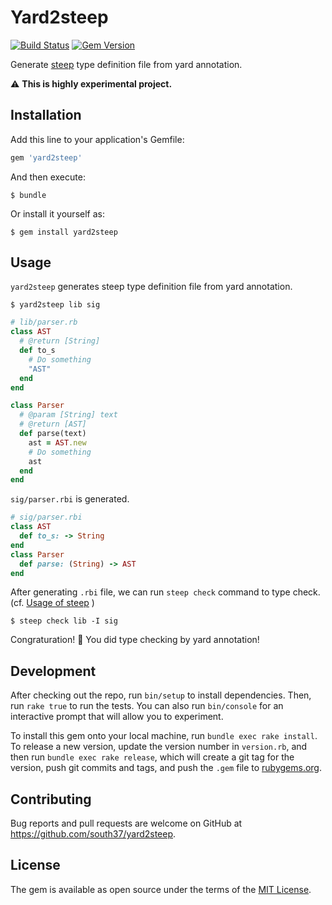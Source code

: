 # Yard2steep

[![Build Status](https://travis-ci.org/south37/yard2steep.svg?branch=master)](https://travis-ci.org/south37/yard2steep)
[![Gem Version](https://badge.fury.io/rb/yard2steep.svg)](https://badge.fury.io/rb/yard2steep)

Generate [steep](https://github.com/soutaro/steep) type definition file from yard annotation.

:warning: **This is highly experimental project.**

## Installation

Add this line to your application's Gemfile:

```ruby
gem 'yard2steep'
```

And then execute:

    $ bundle

Or install it yourself as:

    $ gem install yard2steep

## Usage

`yard2steep` generates steep type definition file from yard annotation.

```console
$ yard2steep lib sig
```

```ruby
# lib/parser.rb
class AST
  # @return [String]
  def to_s
    # Do something
    "AST"
  end
end

class Parser
  # @param [String] text
  # @return [AST]
  def parse(text)
    ast = AST.new
    # Do something
    ast
  end
end
```

`sig/parser.rbi` is generated.

```ruby
# sig/parser.rbi
class AST
  def to_s: -> String
end
class Parser
  def parse: (String) -> AST
end
```

After generating `.rbi` file, we can run `steep check` command to type check. (cf. [Usage of steep](https://github.com/soutaro/steep#usage) )

```
$ steep check lib -I sig
```

Congraturation! :tada:
You did type checking by yard annotation!


## Development

After checking out the repo, run `bin/setup` to install dependencies. Then, run `rake true` to run the tests. You can also run `bin/console` for an interactive prompt that will allow you to experiment.

To install this gem onto your local machine, run `bundle exec rake install`. To release a new version, update the version number in `version.rb`, and then run `bundle exec rake release`, which will create a git tag for the version, push git commits and tags, and push the `.gem` file to [rubygems.org](https://rubygems.org).

## Contributing

Bug reports and pull requests are welcome on GitHub at https://github.com/south37/yard2steep.

## License

The gem is available as open source under the terms of the [MIT License](https://opensource.org/licenses/MIT).
